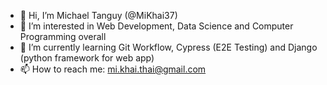 - 👋 Hi, I’m Michael Tanguy (@MiKhai37)
- 👀 I’m interested in Web Development, Data Science and Computer Programming overall
- 🌱 I’m currently learning Git Workflow, Cypress (E2E Testing) and Django (python framework for web app)
- 📫 How to reach me: mi.khai.thai@gmail.com

<!---
MiKhai37/MiKhai37 is a ✨ special ✨ repository because its `README.md` (this file) appears on your GitHub profile.
You can click the Preview link to take a look at your changes.
--->
